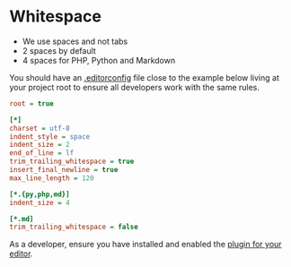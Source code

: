 # Whitespace

* We use spaces and not tabs
* 2 spaces by default
* 4 spaces for PHP, Python and Markdown

You should have an [.editorconfig](http://editorconfig.org/) file close to the example below living at your project root to ensure all developers work with the same rules.

```ini
root = true

[*]
charset = utf-8
indent_style = space
indent_size = 2
end_of_line = lf
trim_trailing_whitespace = true
insert_final_newline = true
max_line_length = 120

[*.{py,php,md}]
indent_size = 4

[*.md]
trim_trailing_whitespace = false
```

As a developer, ensure you have installed and enabled the [plugin for your editor](http://editorconfig.org/#download).
